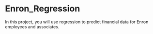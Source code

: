 # Enron_Regression
In this project, you will use regression to predict financial data for Enron employees and associates.

